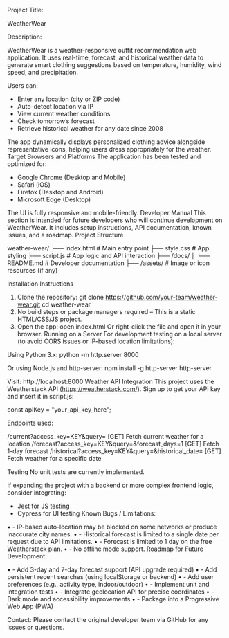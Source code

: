 Project Title:

WeatherWear

Description:

WeatherWear is a weather-responsive outfit recommendation web application. It uses real-time, forecast, and historical weather data to generate smart clothing suggestions based on temperature, humidity, wind speed, and precipitation.


Users can:
- Enter any location (city or ZIP code)
- Auto-detect location via IP
- View current weather conditions
- Check tomorrow’s forecast
- Retrieve historical weather for any date since 2008

The app dynamically displays personalized clothing advice alongside representative icons, helping users dress appropriately for the weather.
Target Browsers and Platforms
The application has been tested and optimized for:
- Google Chrome (Desktop and Mobile)
- Safari (iOS)
- Firefox (Desktop and Android)
- Microsoft Edge (Desktop)

The UI is fully responsive and mobile-friendly.
Developer Manual
This section is intended for future developers who will continue development on WeatherWear. It includes setup instructions, API documentation, known issues, and a roadmap.
Project Structure

weather-wear/
├── index.html           # Main entry point
├── style.css            # App styling
├── script.js            # App logic and API interaction
├── /docs/
│   └── README.md        # Developer documentation
├── /assets/             # Image or icon resources (if any)

Installation Instructions
1. Clone the repository:
   git clone https://github.com/your-team/weather-wear.git
   cd weather-wear
2. No build steps or package managers required – This is a static HTML/CSS/JS project.
3. Open the app:
   open index.html
   Or right-click the file and open it in your browser.
Running on a Server
For development testing on a local server (to avoid CORS issues or IP-based location limitations):

Using Python 3.x:
   python -m http.server 8000

Or using Node.js and http-server:
   npm install -g http-server
   http-server

Visit: http://localhost:8000
Weather API Integration
This project uses the Weatherstack API (https://weatherstack.com/). Sign up to get your API key and insert it in script.js:

const apiKey = "your_api_key_here";

Endpoints used:

/current?access_key=KEY&query=       [GET] Fetch current weather for a location
/forecast?access_key=KEY&query=&forecast_days=1   [GET] Fetch 1-day forecast
/historical?access_key=KEY&query=&historical_date=   [GET] Fetch weather for a specific date

Testing
No unit tests are currently implemented.

If expanding the project with a backend or more complex frontend logic, consider integrating:
- Jest for JS testing
- Cypress for UI testing
Known Bugs / Limitations:

•	- IP-based auto-location may be blocked on some networks or produce inaccurate city names.
•	- Historical forecast is limited to a single date per request due to API limitations.
•	- Forecast is limited to 1 day on the free Weatherstack plan.
•	- No offline mode support.
Roadmap for Future Development:

•	- Add 3-day and 7-day forecast support (API upgrade required)
•	- Add persistent recent searches (using localStorage or backend)
•	- Add user preferences (e.g., activity type, indoor/outdoor)
•	- Implement unit and integration tests
•	- Integrate geolocation API for precise coordinates
•	- Dark mode and accessibility improvements
•	- Package into a Progressive Web App (PWA)

Contact:
Please contact the original developer team via GitHub for any issues or questions.
